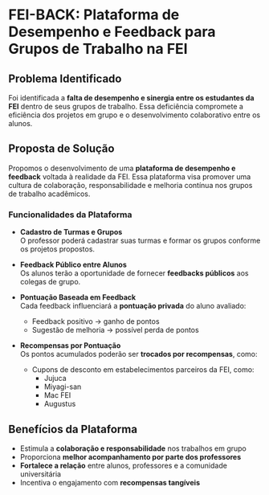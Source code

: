 # FEI-BACK: Plataforma de Desempenho e Feedback para Grupos de Trabalho na FEI

## Problema Identificado

Foi identificada a **falta de desempenho e sinergia entre os estudantes da FEI** dentro de seus grupos de trabalho. Essa deficiência compromete a eficiência dos projetos em grupo e o desenvolvimento colaborativo entre os alunos.

## Proposta de Solução

Propomos o desenvolvimento de uma **plataforma de desempenho e feedback** voltada à realidade da FEI. Essa plataforma visa promover uma cultura de colaboração, responsabilidade e melhoria contínua nos grupos de trabalho acadêmicos.

### Funcionalidades da Plataforma

- **Cadastro de Turmas e Grupos**  
  O professor poderá cadastrar suas turmas e formar os grupos conforme os projetos propostos.

- **Feedback Público entre Alunos**  
  Os alunos terão a oportunidade de fornecer **feedbacks públicos** aos colegas de grupo.

- **Pontuação Baseada em Feedback**  
  Cada feedback influenciará a **pontuação privada** do aluno avaliado:
  - Feedback positivo → ganho de pontos  
  - Sugestão de melhoria → possível perda de pontos

- **Recompensas por Pontuação**  
  Os pontos acumulados poderão ser **trocados por recompensas**, como:
  - Cupons de desconto em estabelecimentos parceiros da FEI, como:
    - Jujuca  
    - Miyagi-san  
    - Mac FEI  
    - Augustus  

## Benefícios da Plataforma

- Estimula a **colaboração e responsabilidade** nos trabalhos em grupo  
- Proporciona **melhor acompanhamento por parte dos professores**  
- **Fortalece a relação** entre alunos, professores e a comunidade universitária  
- Incentiva o engajamento com **recompensas tangíveis**
